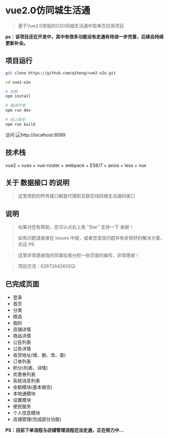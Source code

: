 # vue2.0仿同城生活通

> 基于Vue2.0改版的O2O同城生活通中型单页应用项目

__ps：该项目还在开发中，其中有很多功能没有走通有待进一步完善，后续会持续更新补全。__

## 项目运行

``` bash
git clone https://github.com/qiheng/vue2-o2o.git

cd vue2-o2o

# 依赖
npm install

# 编译环境
npm run dev

# 线上版本
npm run build

```

访问 ![http://localhost:8089](http://localhost:8089)

## 技术栈
vue2 + vuex + vue-router + webpack + ES6/7 + axios + less + vux

## 关于 数据接口 的说明

> 这里用到的所有接口都是代理到互联在线同城生活通的接口

## 说明

> 如果对您有帮助，您可以点右上角 "Star" 支持一下 谢谢！

> 如有问题请直接在 Issues 中提，或者您发现问题并有非常好的解决方案，欢迎 PR

> 这里非常感谢我的同事给我分担一些页面的编写，非常感谢！

> 项目交流：626726426(QQ)

## 已完成页面

- 登录
- 首页
- 分类
- 精选
- 我的
- 店铺详情
- 商品详情
- 公告列表
- 公告详情
- 收货地址(增、删、改、查)
- 订单列表
- 积分(列表、详情)
- 优惠券列表
- 系统消息列表
- 余额模块(基本做完)
- 本地通模块
- 设置模块
- 便民服务
- 个人信息模块
- 店铺管理(完成部分功能)

__PS：目前下单流程与店铺管理流程还没走通，正在努力中...__




